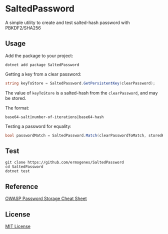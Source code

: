 # SaltedPassword
A simple utility to create and test salted-hash password with PBKDF2/SHA256

## Usage
Add the package to your project:
```
dotnet add package SaltedPassword
```

Getting a key from a clear password:
```cs
string keyToStore = SaltedPassword.GetPersistentKey(clearPassword);
```

The value of `keyToStore` is a salted-hash from the `clearPassword`, and may be stored.

The format: 
```
base64-salt|number-of-iterations|base64-hash
```

Testing a password for equality:
```cs
bool passwordMatch = SaltedPassword.Match(clearPasswordToMatch, storedKey);
```

## Test
```
git clone https://github.com/ermogenes/SaltedPassword
cd SaltedPassword
dotnet test
```

## Reference
[OWASP Password Storage Cheat Sheet](https://cheatsheetseries.owasp.org/cheatsheets/Password_Storage_Cheat_Sheet.html)

## License
[MIT License](LICENSE)
